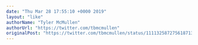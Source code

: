 ```yaml
---
date: "Thu Mar 28 17:55:10 +0000 2019"
layout: "like"
authorName: "Tyler McMullen"
authorUrl: "https://twitter.com/tbmcmullen"
originalPost: "https://twitter.com/tbmcmullen/status/1111325872756187136"
---
```

